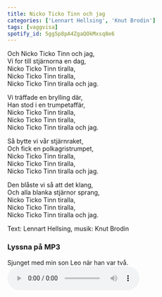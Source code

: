 ```yaml
---
title: Nicko Ticko Tinn och jag
categories: ['Lennart Hellsing', 'Knut Brodin']
tags: [vaggvisa]
spotify_id: 5gg5p8pA4ZgaQOkMxsq8e6
---
```


Och Nicko Ticko Tinn och jag,  
Vi for till stjärnorna en dag,  
Nicko Ticko Tinn tiralla,  
Nicko Ticko Tinn tiralla,  
Nicko Ticko Tinn tiralla och jag.

Vi träffade en brylling där,  
Han stod i en trumpetaffär,  
Nicko Ticko Tinn tiralla,  
Nicko Ticko Tinn tiralla,  
Nicko Ticko Tinn tiralla och jag.

Så bytte vi vår stjärnraket,  
Och fick en polkagristrumpet,  
Nicko Ticko Tinn tiralla,  
Nicko Ticko Tinn tiralla,  
Nicko Ticko Tinn tiralla och jag.

Den blåste vi så att det klang,  
Och alla blanka stjärnor sprang,  
Nicko Ticko Tinn tiralla,  
Nicko Ticko Tinn tiralla,  
Nicko Ticko Tinn tiralla och jag.


Text: Lennart Hellsing, musik: Knut Brodin


<h3>Lyssna på MP3</h3>

Sjunget med min son Leo när han var två.
<audio src="/assets/nicko-ticko-tinn.mp3" controls="controls" ></audio>

